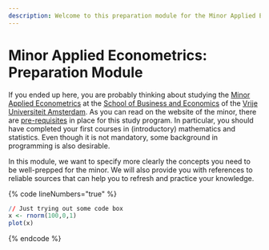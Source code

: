 ```yaml
---
description: Welcome to this preparation module for the Minor Applied Econometrics.
---
```


# Minor Applied Econometrics: Preparation Module

If you ended up here, you are probably thinking about studying the [Minor Applied Econometrics](https://vu.nl/en/education/minor/applied-econometrics-a-big-data-experience-for-all) at the [School of Business and Economics](https://vu.nl/en/about-vu/faculties/school-of-business-and-economics) of the [Vrije Universiteit Amsterdam](https://vu.nl/en). As you can read on the website of the minor, there are [pre-requisites](https://vu.nl/en/education/minor/applied-econometrics-a-big-data-experience-for-all/admissions) in place for this study program. In particular, you should have completed your first courses in (introductory) mathematics and statistics. Even though it is not mandatory, some background in programming is also desirable.

In this module, we want to specify more clearly the concepts you need to be well-prepped for the minor. We will also provide you with references to reliable sources that can help you to refresh and practice your knowledge.

{% code lineNumbers="true" %}
```r
// Just trying out some code box
x <- rnorm(100,0,1)
plot(x)
```
{% endcode %}
